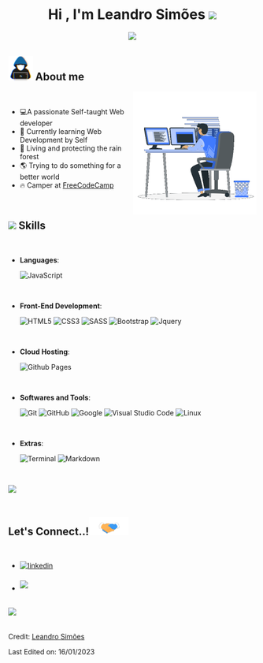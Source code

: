 
<h1 align="center"><b>Hi , I'm Leandro Simões </b><img src="https://media.giphy.com/media/hvRJCLFzcasrR4ia7z/giphy.gif" width="35"></h1>

<p align="center">
  <a href="https://github.com/DenverCoder1/readme-typing-svg"><img src="https://readme-typing-svg.herokuapp.com?font=Time+New+Roman&color=cyan&size=25&center=true&vCenter=true&width=600&height=100&lines=Self-taught+Web+Developer,;Active+Learner/Researcher,;Permaculture+Practitioner,;Love+to+learn+new+stuffs..<3"></a>
</p>
	
## <picture><img src="https://github.com/Leandr0SmS/Leandr0SmS/blob/main/resources/img/about_me.gif" width = 50px></picture> **About me**

<picture> <img align="right" src="https://github.com/Leandr0SmS/Leandr0SmS/blob/main/resources/img/Right_Side.gif" width = 250px></picture>

<br>

- :computer:A passionate Self-taught Web developer
- :green_book: Currently learning Web Development by Self
- :herb: Living and protecting the rain forest
- :earth_americas: Trying to do something for a better world
- :fire: Camper at [FreeCodeCamp](https://www.freecodecamp.org/LeandroSmS)

<br>

## <img src="https://media2.giphy.com/media/QssGEmpkyEOhBCb7e1/giphy.gif?cid=ecf05e47a0n3gi1bfqntqmob8g9aid1oyj2wr3ds3mg700bl&rid=giphy.gif" width ="25"><b> Skills</b>
<br>

<p align="center">

- **Languages**:
    
    ![JavaScript](https://img.shields.io/badge/JavaScript%20-%23F7DF1E.svg?style=for-the-badge&logo=javascript&logoColor=black)

<br>   
    
- **Front-End Development**:

   ![HTML5](https://img.shields.io/badge/HTML5%20-%23E34F26.svg?style=for-the-badge&logo=html5&logoColor=white)
   ![CSS3](https://img.shields.io/badge/CSS%20-%231572B6.svg?style=for-the-badge&logo=css3&logoColor=white)
   ![SASS](https://img.shields.io/badge/Sass-CC6699?style=for-the-badge&logo=sass&logoColor=white)
   ![Bootstrap](https://img.shields.io/badge/Bootstrap-563D7C?style=for-the-badge&logo=bootstrap&logoColor=white)
   ![Jquery](https://img.shields.io/badge/jQuery-0769AD?style=for-the-badge&logo=jquery&logoColor=white)

<br>

- **Cloud Hosting**:

    ![Github Pages](https://img.shields.io/badge/GitHub%20Pages-%23327FC7.svg?style=for-the-badge&logo=github&logoColor=white)
    
<br>

- **Softwares and Tools**:

    ![Git](https://img.shields.io/badge/git-%23F05033.svg?style=for-the-badge&logo=git&logoColor=white)
    ![GitHub](https://img.shields.io/badge/github-%23121011.svg?style=for-the-badge&logo=github&logoColor=white)
    ![Google](https://img.shields.io/badge/google-%234285F4.svg?style=for-the-badge&logo=google&logoColor=white)
    ![Visual Studio Code](https://img.shields.io/badge/Visual%20Studio%20Code-0078d7.svg?style=for-the-badge&logo=visual-studio-code&logoColor=white)
    ![Linux](https://img.shields.io/badge/Linux-FCC624?style=for-the-badge&logo=linux&logoColor=black) 

<br>

- **Extras**:

    ![Terminal](https://img.shields.io/badge/Terminal-%23054020?style=for-the-badge&logo=gnu-bash&logoColor=white)
    ![Markdown](https://img.shields.io/badge/markdown-%23000000.svg?style=for-the-badge&logo=markdown&logoColor=white)   


</p>

<br>

<img src="https://user-images.githubusercontent.com/73097560/115834477-dbab4500-a447-11eb-908a-139a6edaec5c.gif"><br><br>


<!--## <img src="https://media.giphy.com/media/iY8CRBdQXODJSCERIr/giphy.gif" width="35"><b> Github Stats </b>
<br>

<div align="center">

![Anurag's GitHub stats](https://github-readme-stats.vercel.app/api?username=Leandr0SmS&show_icons=true&theme=radical)

<br>-->

## <b> Let's Connect..!</b><img src="https://github.com/Leandr0SmS/Leandr0SmS/blob/main/resources/img/handshake.gif" width ="80">
<br>
<div align='left'>

<ul>

<li>
<a href="https://www.linkedin.com/in/leandrosimoesms/" target="_blank">
<img src="https://img.shields.io/badge/linkedin:  Leandro Simões-%2300acee.svg?color=405DE6&style=for-the-badge&logo=linkedin&logoColor=white" alt=linkedin style="margin-bottom: 5px;"/>
</a>
</li>

<br>

<li>
<a href="mailto:leandrosimoesms@gmail.com" target="_blank">
<img src="https://img.shields.io/badge/gmail:  leandrosimoesms-%23EA4335.svg?style=for-the-badge&logo=gmail&logoColor=white" t=mail style="margin-bottom: 5px;" />
</a>
</li>
	
</ul>
</div>

<br>
<img src="https://user-images.githubusercontent.com/73097560/115834477-dbab4500-a447-11eb-908a-139a6edaec5c.gif">
<br>

<br>

Credit: [Leandro Simões](https://github.com/Leandr0SmS)

Last Edited on: 16/01/2023